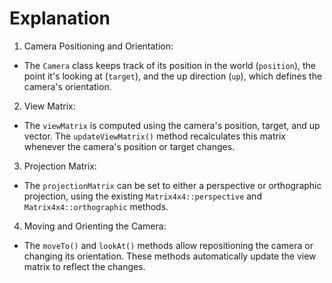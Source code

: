 # Explanation
1. Camera Positioning and Orientation:

* The `Camera` class keeps track of its position in the world (`position`), the point it's looking at (`target`), and the up direction (`up`), which defines the camera's orientation.
2. View Matrix:

* The `viewMatrix` is computed using the camera's position, target, and up vector. The `updateViewMatrix()` method recalculates this matrix whenever the camera's position or target changes.
3. Projection Matrix:

* The `projectionMatrix` can be set to either a perspective or orthographic projection, using the existing `Matrix4x4::perspective` and `Matrix4x4::orthographic` methods.
4. Moving and Orienting the Camera:

* The `moveTo()` and `lookAt()` methods allow repositioning the camera or changing its orientation. These methods automatically update the view matrix to reflect the changes.